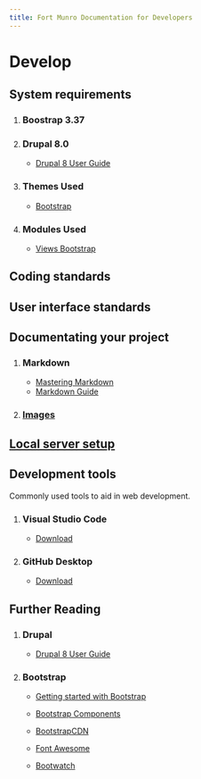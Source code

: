 ```yaml
---
title: Fort Munro Documentation for Developers
---
```

# Develop

## System requirements

1. ### Boostrap 3.37

2. ### Drupal 8.0

    * [Drupal 8 User Guide][user]

    [user]: https://www.drupal.org/docs/user_guide/en/index.html 

3. ### Themes Used

    * [Bootstrap][]

    [Bootstrap]: https://www.drupal.org/project/bootstrap 

4. ### Modules Used

    * [Views Bootstrap][v_bootstrap]

    [v_bootstrap]: https://www.drupal.org/project/views_bootstrap

## Coding standards

## User interface standards

## Documentating your project

1. ### Markdown

    * [Mastering Markdown][md1]
    * [Markdown Guide][md2]

    [md1]: https://guides.github.com/features/mastering-markdown/
    [md2]: https://www.markdownguide.org/

2. ### [Images][img1]

[img1]: user-interface-standards/images.html

## [Local server setup][lss]

[lss]: https://www.drupal.org/docs/develop/local-server-setup

## Development tools

Commonly used tools to aid in web development.

1. ### Visual Studio Code

    * [Download][vs_download]

    [vs_download]: https://code.visualstudio.com/download

2. ### GitHub Desktop

    * [Download][gh_download]

    [gh_download]: https://desktop.github.com/

## Further Reading

1. ### Drupal

    * [Drupal 8 User Guide][user]

    [user]: https://www.drupal.org/docs/user_guide/en/index.html 

2. ### Bootstrap

    * [Getting started with Bootstrap][bootstrap]

    * [Bootstrap Components][components]

    * [BootstrapCDN][CDN]

    * [Font Awesome][font]

    * [Bootwatch][]

[CDN]: https://www.bootstrapcdn.com/
[components]: https://getbootstrap.com/docs/3.3/components/
[font]: https://fontawesome.com/
[Bootwatch]: https://bootswatch.com/
[bootstrap]: https://getbootstrap.com/docs/4.0/getting-started/introduction/
